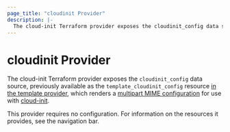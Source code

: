 ```yaml
---
page_title: "cloudinit Provider"
description: |-
  The cloud-init Terraform provider exposes the cloudinit_config data source, previously available as the template_cloudinit_config resource in the template provider https://registry.terraform.io/providers/hashicorp/template/latest/docs/data-sources/cloudinit_config, which renders a multipart MIME configuration https://cloudinit.readthedocs.io/en/latest/explanation/format.html#mime-multi-part-archive for use with cloud-init https://cloudinit.readthedocs.io/en/latest/.
---
```


# cloudinit Provider

The cloud-init Terraform provider exposes the `cloudinit_config` data source, previously available as the `template_cloudinit_config` resource [in the template provider](https://registry.terraform.io/providers/hashicorp/template/latest/docs/data-sources/cloudinit_config), which renders a [multipart MIME configuration](https://cloudinit.readthedocs.io/en/latest/explanation/format.html#mime-multi-part-archive) for use with [cloud-init](https://cloudinit.readthedocs.io/en/latest/).

This provider requires no configuration. For information on the resources it provides, see the navigation bar.